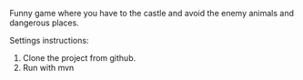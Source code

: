 Funny game where you have to the castle and avoid the enemy animals and dangerous places.

Settings instructions:

1. Clone the project from github.
2. Run with mvn